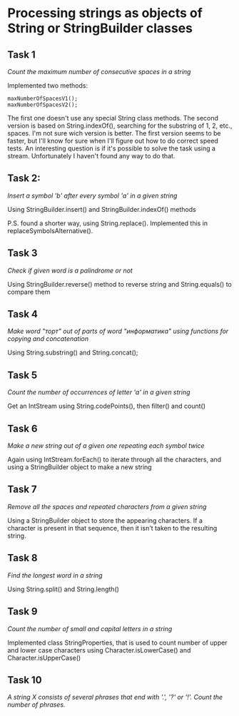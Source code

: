 Processing strings as objects of String or StringBuilder classes
=====

Task 1
------

*Count the maximum number of consecutive spaces in a string*

Implemented two methods:

	maxNumberOfSpacesV1();
	maxNumberOfSpacesV2();

The first one doesn't use any special String class methods. The second version is based on String.indexOf(), searching for the substring of 1, 2, etc., spaces. I'm not sure wich version is better. The first version seems to be faster, but I'll know for sure when I'll figure out how to do correct speed tests.
An interesting question is if it's possible to solve the task using a stream. Unfortunately I haven't found any way to do that.


Task 2:
------

*Insert a symbol 'b' after every symbol 'a' in a given string*

Using StringBuilder.insert() and StringBuilder.indexOf() methods

P.S. found a shorter way, using String.replace(). Implemented this in replaceSymbolsAlternative().


Task 3
------

*Check if given word is a palindrome or not*

Using StringBuilder.reverse() method to reverse string and String.equals() to compare them


Task 4
------

*Make word "торт" out of parts of word "информатика" using functions for copying and concatenation*

Using String.substring() and String.concat();


Task 5
------

*Count the number of occurrences of letter 'a' in a given string*

Get an IntStream using String.codePoints(), then filter() and count()


Task 6
------

*Make a new string out of a given one repeating each symbol twice*

Again using IntStream.forEach() to iterate through all the characters, and using a StringBuilder object to make a new string


Task 7
------

*Remove all the spaces and repeated characters from a given string*

Using a StringBuilder object to store the appearing characters. If a character is present in that sequence, then it isn't taken
to the resulting string.

Task 8
------

*Find the longest word in a string*

Using String.split() and String.length()

Task 9
------

*Count the number of small and capital letters in a string*

Implemented class StringProperties, that is used to count number of upper and lower case characters using
Character.isLowerCase() and Character.isUpperCase()

Task 10
------

*A string X consists of several phrases that end with '.', '?' or '!'. Count the number of phrases.*